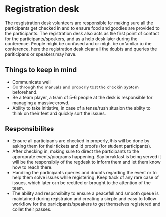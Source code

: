 # Registration desk

The resgistration desk volunteers are responsible for making sure all the participants get checked in and to ensure food and goodies are provided to the participants. The registration desk also acts as the first point of contact for the participants/speakers, and as a help desk later during the conference. People might be confused and or might be unfamilar to the conference, here the registration desk clear all the doubts and queries the pariticipans or speakers may have.

## Things to keep in mind

- Communicate well
- Go through the manuals and properly test the checkin system beforehand.
- Be a team player, a team of 5-6 people at the desk is responsible for managing a massive crowd.
- Ability to take initiative, in case of a tense/rush situaion the abilty to think on their feet and quickly sort the issues.

## Responsibilites

- Ensure all participants are checked in properly, this will be done by asking them for their tickets and id proofs (for student participants).
- After checking in, making sure to direct the participants to the approprate events/programs happening. Say breakfast is being served it will be the responsibily of the regdesk to inform them and let them know how to reach there.
- Handling the participants queries and doubts regarding the event or to help them solve issues while registering. Keep track of any rare case of issues, which later can be rectifed or brought to the attention of the team.
- The ability and responsibilty to ensure a peacefull and smooth queue is maintained during registraion and creating a simple and easy to follow workflow for the participants/speakers to get themselves registered and collet their passes.
